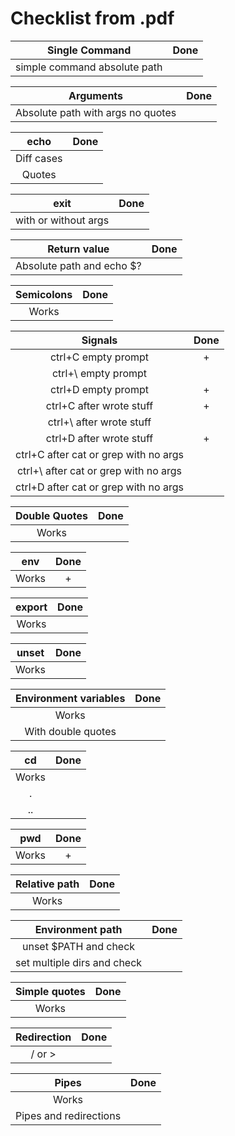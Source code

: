 # Checklist from .pdf

|Single Command|Done|
|:-:|:-:|
|simple command absolute path| |

|Arguments|Done|
|:-:|:-:|
|Absolute path with args no quotes| |

|echo|Done|
|:-:|:-:|
|Diff cases| |
|Quotes| |

|exit|Done|
|:-:|:-:|
|with or without args| |

|Return value|Done|
|:-:|:-:|
|Absolute path and echo $?| |

|Semicolons|Done|
|:-:|:-:|
|Works| |

|Signals|Done|
|:-:|:-:|
|ctrl+C empty prompt|+|
|ctrl+\ empty prompt| |
|ctrl+D empty prompt|+|
|ctrl+C after wrote stuff|+|
|ctrl+\ after wrote stuff| |
|ctrl+D after wrote stuff|+|
|ctrl+C after cat or grep with no args| |
|ctrl+\ after cat or grep with no args| |
|ctrl+D after cat or grep with no args| |

|Double Quotes|Done|
|:-:|:-:|
|Works| |

|env|Done|
|:-:|:-:|
|Works|+|

|export|Done|
|:-:|:-:|
|Works| |

|unset|Done|
|:-:|:-:|
|Works| |

|Environment variables|Done|
|:-:|:-:|
|Works| |
|With double quotes| |

|cd|Done|
|:-:|:-:|
|Works| |
|.| |
| .. | |

|pwd|Done|
|:-:|:-:|
|Works| + |

|Relative path|Done|
|:-:|:-:|
|Works| |

|Environment path|Done|
|:-:|:-:|
|unset $PATH and check| |
|set multiple dirs and check| |

|Simple quotes|Done|
|:-:|:-:|
|Works| |

|Redirection|Done|
|:-:|:-:|
|/ or >| |

|Pipes|Done|
|:-:|:-:|
|Works| |
|Pipes and redirections| |

